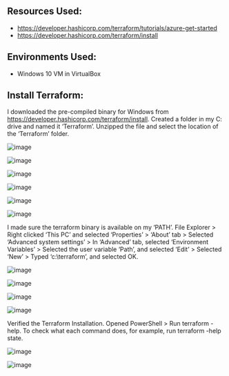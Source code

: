 ## Resources Used:
- https://developer.hashicorp.com/terraform/tutorials/azure-get-started
- https://developer.hashicorp.com/terraform/install

## Environments Used:
- Windows 10 VM in VirtualBox

## Install Terraform:
I downloaded the pre-compiled binary for Windows from https://developer.hashicorp.com/terraform/install. Created a folder in my C: drive and named it ‘Terraform’. Unzipped the file and select the location of the ‘Terraform’ folder. 

![image](https://github.com/JasmineH18/Terraform/assets/156473751/e04b07f4-a4fc-4a77-90df-f93599796e3c)

![image](https://github.com/JasmineH18/Terraform/assets/156473751/78202b80-fe42-4622-ae7c-fea3711541e2)

![image](https://github.com/JasmineH18/Terraform/assets/156473751/2b1d731f-f2f9-4fd4-833a-413f51a314b9)

![image](https://github.com/JasmineH18/Terraform/assets/156473751/a8103b30-89cf-4d2e-b6de-2ca2a83a4bbe)

![image](https://github.com/JasmineH18/Terraform/assets/156473751/54f41ea6-7c5b-4835-8d35-f048c71957ca)

![image](https://github.com/JasmineH18/Terraform/assets/156473751/a8398b03-d9fc-4a85-a350-ce225c1b6b48)

I made sure the terraform binary is available on my ‘PATH’. File Explorer > Right clicked ‘This PC’ and selected ‘Properties’ > ‘About’ tab > Selected ‘Advanced system settings’ > In ‘Advanced’ tab, selected ‘Environment Variables’ > Selected the user variable ‘Path’, and selected ‘Edit’ > Selected ‘New’ > Typed ‘c:\terraform’, and selected OK. 

![image](https://github.com/JasmineH18/Terraform/assets/156473751/f50080cc-a9a6-4175-b3c7-263e1f72f770)

![image](https://github.com/JasmineH18/Terraform/assets/156473751/7b246f9b-3158-4726-9d3b-2ab75a81b369)

![image](https://github.com/JasmineH18/Terraform/assets/156473751/84cb41e1-7f31-45c0-9a2b-bca8315c0c1d)

![image](https://github.com/JasmineH18/Terraform/assets/156473751/a197e73e-3a6b-497d-b9c5-2019d20a0d3d)

Verified the Terraform Installation. Opened PowerShell > Run terraform -help. To check what each command does, for example, run terraform -help state.

![image](https://github.com/JasmineH18/Terraform/assets/156473751/8a743a74-e7e6-4071-9cc3-cc67ea8123d7)

![image](https://github.com/JasmineH18/Terraform/assets/156473751/935269af-d99a-48ed-9d47-6a07ef759442)

